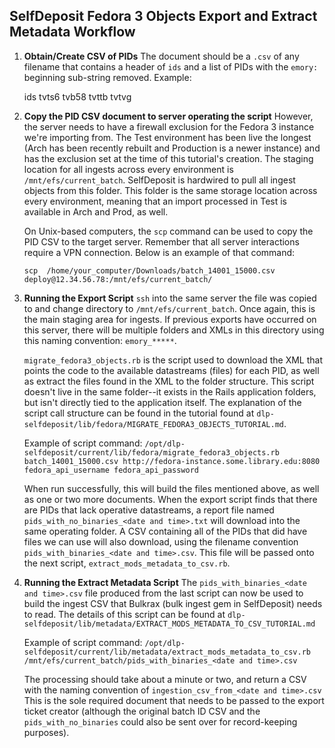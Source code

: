 

## SelfDeposit Fedora 3 Objects Export and Extract Metadata Workflow

 1. **Obtain/Create CSV of PIDs**
	The document should be a `.csv` of any filename that contains a header of `ids` and a list of PIDs with the `emory:` beginning sub-string removed. Example:


    ids
    	tvts6
    	tvb58
    	tvttb
    	tvtvg

 2. **Copy the PID CSV document to server operating the script**
	However, the server needs to have a firewall exclusion for the Fedora 3 instance we're importing from. The Test environment has been live the longest (Arch has been recently rebuilt and Production is a newer instance) and has the exclusion set at the time of this tutorial's creation. The staging location for all ingests across every environment is `/mnt/efs/current_batch`. SelfDeposit is hardwired to pull all ingest objects from this folder. This folder is the same storage location across every environment, meaning that an import processed in Test is available in Arch and Prod, as well.

	On Unix-based computers, the `scp` command can be used to copy the PID CSV to the target server. Remember that all server interactions require a VPN connection. Below is an example of that command:

    `scp  /home/your_computer/Downloads/batch_14001_15000.csv deploy@12.34.56.78:/mnt/efs/current_batch/`
3. **Running the Export Script**
`ssh` into the same server the file was copied to and change directory to `/mnt/efs/current_batch`. Once again, this is the main staging area for ingests. If previous exports have occurred on this server, there will be multiple folders and XMLs in this directory using this naming convention: `emory_*****`.

	`migrate_fedora3_objects.rb` is the script used to download the XML that points the code to the available datastreams (files) for each PID, as well as extract the files found in the XML to the folder structure. This script doesn't live in the same folder--it exists in the Rails application folders, but isn't directly tied to the application itself. The explanation of the script call structure can be found in the tutorial found at `dlp-selfdeposit/lib/fedora/MIGRATE_FEDORA3_OBJECTS_TUTORIAL.md`.

	Example of script command:
	`/opt/dlp-selfdeposit/current/lib/fedora/migrate_fedora3_objects.rb batch_14001_15000.csv http://fedora-instance.some.library.edu:8080 fedora_api_username fedora_api_password`

	When run successfully, this will build the files mentioned above, as well as one or two more documents. When the export script finds that there are PIDs that lack operative datastreams, a report file named `pids_with_no_binaries_<date and time>.txt` will download into the same operating folder. A CSV containing all of the PIDs that did have files we can use will also download, using the filename convention `pids_with_binaries_<date and time>.csv`. This file will be passed onto the next script, `extract_mods_metadata_to_csv.rb`.
4. **Running the Extract Metadata Script**
The `pids_with_binaries_<date and time>.csv` file produced from the last script can now be used to build the ingest CSV that Bulkrax (bulk ingest gem in SelfDeposit) needs to read. The details of this script can be found at `dlp-selfdeposit/lib/metadata/EXTRACT_MODS_METADATA_TO_CSV_TUTORIAL.md`

	Example of script command:
`/opt/dlp-selfdeposit/current/lib/metadata/extract_mods_metadata_to_csv.rb /mnt/efs/current_batch/pids_with_binaries_<date and time>.csv`

	The processing should take about a minute or two, and return a CSV with the naming convention of `ingestion_csv_from_<date and time>.csv` This is the sole required document that needs to be passed to the export ticket creator (although the original batch ID CSV and the `pids_with_no_binaries` could also be sent over for record-keeping purposes).
